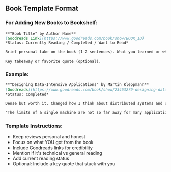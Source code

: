 ## Book Template Format

### For Adding New Books to Bookshelf:

```markdown
**"Book Title" by Author Name**  
[Goodreads Link](https://www.goodreads.com/book/show/BOOK_ID)
*Status: Currently Reading / Completed / Want to Read*

Brief personal take on the book (1-2 sentences). What you learned or why it's useful.

Key takeaway or favorite quote (optional).
```

### Example:

```markdown
**"Designing Data-Intensive Applications" by Martin Kleppmann**  
[Goodreads](https://www.goodreads.com/book/show/23463279-designing-data-intensive-applications)
*Status: Completed*

Dense but worth it. Changed how I think about distributed systems and consistency trade-offs.

"The limits of a single machine are not so far away for many applications."
```

### Template Instructions:
- Keep reviews personal and honest
- Focus on what YOU got from the book
- Include Goodreads links for credibility
- Mention if it's technical vs general reading
- Add current reading status
- Optional: Include a key quote that stuck with you